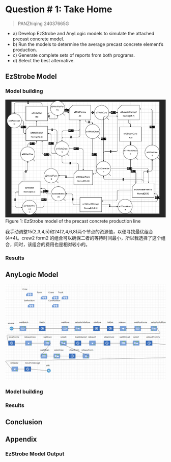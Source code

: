 # Question # 1: Take Home
> PANZhiqing 24037665G

- a) Develop EzStrobe and AnyLogic models to simulate the attached precast concrete model. 
- b) Run the models to determine the average precast concrete element’s production.  
- c) Generate complete sets of reports from both programs. 
- d) Select the best alternative. 

## EzStrobe Model
### Model building
![](./imgs/p1.png)
Figure 1: EzStrobe model of the precast concrete production line

我手动调整15(2,3,4,5)和24(2,4,6,8)两个节点的资源值，以便寻找最优组合(4*4)。crew2 form2 的组合可以确保二者的等待时间最小，所以我选择了这个组合，同时，该组合的费用也是相对较小的。


### Results

## AnyLogic Model
![](./imgs/p2.png)

### Model building

### Results

## Conclusion

## Appendix

### EzStrobe Model Output
